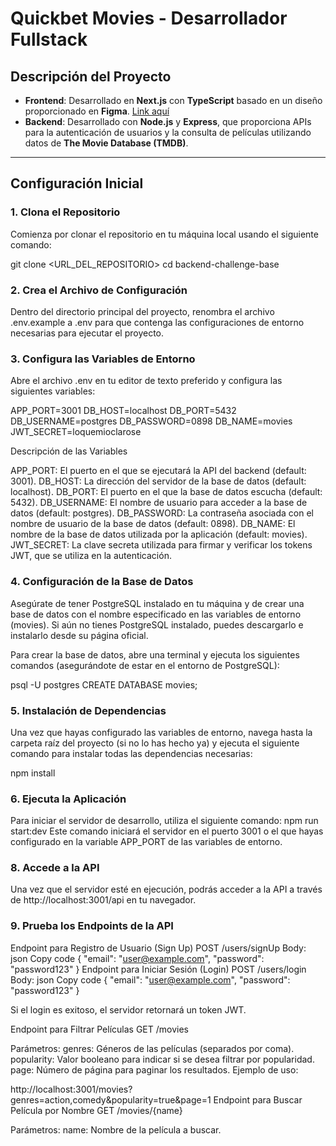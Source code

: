 # Quickbet Movies - Desarrollador Fullstack

## Descripción del Proyecto

- **Frontend**: Desarrollado en **Next.js** con **TypeScript** basado en un diseño proporcionado en **Figma**.
  <a href=''>Link aquí<a>
- **Backend**: Desarrollado con **Node.js** y **Express**, que proporciona APIs para la autenticación de usuarios y la consulta de películas utilizando datos de **The Movie Database (TMDB)**.

---

## Configuración Inicial

### 1. Clona el Repositorio

Comienza por clonar el repositorio en tu máquina local usando el siguiente comando:

git clone <URL_DEL_REPOSITORIO>
cd backend-challenge-base

### 2. Crea el Archivo de Configuración

Dentro del directorio principal del proyecto, renombra el archivo .env.example a .env para que contenga las configuraciones de entorno necesarias para ejecutar el proyecto.

### 3. Configura las Variables de Entorno

Abre el archivo .env en tu editor de texto preferido y configura las siguientes variables:

APP_PORT=3001
DB_HOST=localhost
DB_PORT=5432
DB_USERNAME=postgres
DB_PASSWORD=0898
DB_NAME=movies
JWT_SECRET=loquemioclarose

Descripción de las Variables

APP_PORT: El puerto en el que se ejecutará la API del backend (default: 3001).
DB_HOST: La dirección del servidor de la base de datos (default: localhost).
DB_PORT: El puerto en el que la base de datos escucha (default: 5432).
DB_USERNAME: El nombre de usuario para acceder a la base de datos (default: postgres).
DB_PASSWORD: La contraseña asociada con el nombre de usuario de la base de datos (default: 0898).
DB_NAME: El nombre de la base de datos utilizada por la aplicación (default: movies).
JWT_SECRET: La clave secreta utilizada para firmar y verificar los tokens JWT, que se utiliza en la autenticación.

### 4. Configuración de la Base de Datos

Asegúrate de tener PostgreSQL instalado en tu máquina y de crear una base de datos con el nombre especificado en las variables de entorno (movies). Si aún no tienes PostgreSQL instalado, puedes descargarlo e instalarlo desde su página oficial.

Para crear la base de datos, abre una terminal y ejecuta los siguientes comandos (asegurándote de estar en el entorno de PostgreSQL):

psql -U postgres
CREATE DATABASE movies;

### 5. Instalación de Dependencias

Una vez que hayas configurado las variables de entorno, navega hasta la carpeta raíz del proyecto (si no lo has hecho ya) y ejecuta el siguiente comando para instalar todas las dependencias necesarias:

npm install

### 6. Ejecuta la Aplicación

Para iniciar el servidor de desarrollo, utiliza el siguiente comando:
npm run start:dev
Este comando iniciará el servidor en el puerto 3001 o el que hayas configurado en la variable APP_PORT de las variables de entorno.

### 8. Accede a la API

Una vez que el servidor esté en ejecución, podrás acceder a la API a través de http://localhost:3001/api en tu navegador.

### 9. Prueba los Endpoints de la API

Endpoint para Registro de Usuario (Sign Up)
POST /users/signUp
Body:
json
Copy code
{
"email": "user@example.com",
"password": "password123"
}
Endpoint para Iniciar Sesión (Login)
POST /users/login
Body:
json
Copy code
{
"email": "user@example.com",
"password": "password123"
}

Si el login es exitoso, el servidor retornará un token JWT.

Endpoint para Filtrar Películas
GET /movies

Parámetros:
genres: Géneros de las películas (separados por coma).
popularity: Valor booleano para indicar si se desea filtrar por popularidad.
page: Número de página para paginar los resultados.
Ejemplo de uso:

http://localhost:3001/movies?genres=action,comedy&popularity=true&page=1
Endpoint para Buscar Película por Nombre
GET /movies/{name}

Parámetros:
name: Nombre de la película a buscar.
